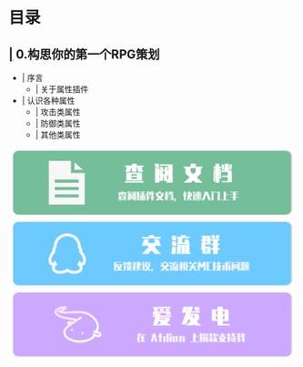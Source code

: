 # 目录
## [|](https://github.com/CPJiNan/RPG-Numerical-Planning-Course/tree/main/0.%E6%9E%84%E6%80%9D%E4%BD%A0%E7%9A%84%E7%AC%AC%E4%B8%80%E4%B8%AARPG%E7%AD%96%E5%88%92#0%E6%9E%84%E6%80%9D%E4%BD%A0%E7%9A%84%E7%AC%AC%E4%B8%80%E4%B8%AArpg%E7%AD%96%E5%88%92) 0.构思你的第一个RPG策划
* [|](https://github.com/CPJiNan/RPG-Numerical-Planning-Course/tree/main/0.%E6%9E%84%E6%80%9D%E4%BD%A0%E7%9A%84%E7%AC%AC%E4%B8%80%E4%B8%AARPG%E7%AD%96%E5%88%92#%E5%BA%8F%E8%A8%80) 序言
  * [|](https://github.com/CPJiNan/RPG-Numerical-Planning-Course/tree/main/0.%E6%9E%84%E6%80%9D%E4%BD%A0%E7%9A%84%E7%AC%AC%E4%B8%80%E4%B8%AARPG%E7%AD%96%E5%88%92#%E5%85%B3%E4%BA%8E%E5%B1%9E%E6%80%A7%E6%8F%92%E4%BB%B6) 关于属性插件
* [|](https://github.com/CPJiNan/RPG-Numerical-Planning-Course/tree/main/0.%E6%9E%84%E6%80%9D%E4%BD%A0%E7%9A%84%E7%AC%AC%E4%B8%80%E4%B8%AARPG%E7%AD%96%E5%88%92#%E8%AE%A4%E8%AF%86%E5%90%84%E7%A7%8D%E5%B1%9E%E6%80%A7) 认识各种属性
  * [|](https://github.com/CPJiNan/RPG-Numerical-Planning-Course/tree/main/0.%E6%9E%84%E6%80%9D%E4%BD%A0%E7%9A%84%E7%AC%AC%E4%B8%80%E4%B8%AARPG%E7%AD%96%E5%88%92#%E6%94%BB%E5%87%BB%E7%B1%BB%E5%B1%9E%E6%80%A7) 攻击类属性
  * [|](https://github.com/CPJiNan/RPG-Numerical-Planning-Course/tree/main/0.%E6%9E%84%E6%80%9D%E4%BD%A0%E7%9A%84%E7%AC%AC%E4%B8%80%E4%B8%AARPG%E7%AD%96%E5%88%92#%E9%98%B2%E5%BE%A1%E7%B1%BB%E5%B1%9E%E6%80%A7) 防御类属性
  * [|](https://github.com/CPJiNan/RPG-Numerical-Planning-Course/tree/main/0.%E6%9E%84%E6%80%9D%E4%BD%A0%E7%9A%84%E7%AC%AC%E4%B8%80%E4%B8%AARPG%E7%AD%96%E5%88%92#%E5%85%B6%E4%BB%96%E7%B1%BB%E5%B1%9E%E6%80%A7) 其他类属性
  
[![](resources/doc.png)](https://gitee.com/CPJiNan/RPG-Numerical-Planning-Course)
[![](resources/qqgroup.png)](https://qm.qq.com/cgi-bin/qm/qr?k=l3sr0QxYTbSEr48WZ19XlXJEw0ojgh3b&authKey=RVefNepRoMmWEoh86MpNCYzH9fshpFipa6/Hb+IcZNIUdf96Ku7qaMyP9o263vl1&noverify=0)
[![](resources/afdian.png)](https://afdian.net/a/CPJiNan)
